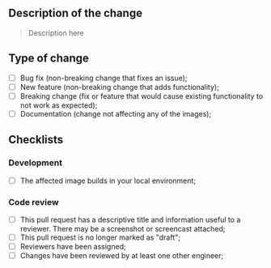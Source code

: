 ## Description of the change

> Description here

## Type of change

- [ ] Bug fix (non-breaking change that fixes an issue);
- [ ] New feature (non-breaking change that adds functionality);
- [ ] Breaking change (fix or feature that would cause existing functionality to not work as expected);
- [ ] Documentation (change not affecting any of the images);

## Checklists

### Development

- [ ] The affected image builds in your local environment;

### Code review

- [ ] This pull request has a descriptive title and information useful to a reviewer. There may be a screenshot or screencast attached;
- [ ] This pull request is no longer marked as "draft";
- [ ] Reviewers have been assigned;
- [ ] Changes have been reviewed by at least one other engineer;
